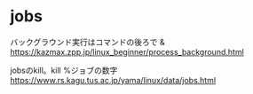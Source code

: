 # jobs
バックグラウンド実行はコマンドの後ろで &  
https://kazmax.zpp.jp/linux_beginner/process_background.html

jobsのkill。kill %ジョブの数字  
https://www.rs.kagu.tus.ac.jp/yama/linux/data/jobs.html
